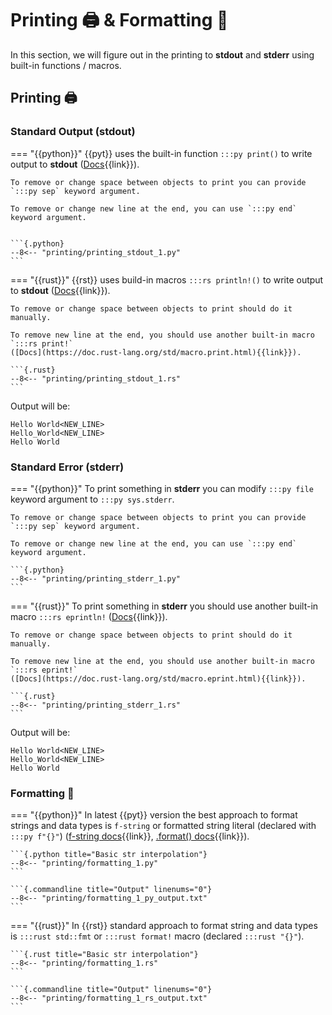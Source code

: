 # Printing 🖨️ & Formatting 📝

In this section, we will figure out in the printing to **stdout** and **stderr** using built-in 
functions / macros.

## Printing 🖨️

### Standard Output (stdout)

=== "{{python}}"
    {{pyt}} uses the built-in function `:::py print()` to write output to **stdout**
    ([Docs](https://docs.python.org/3/library/functions.html#print){{link}}).

    To remove or change space between objects to print you can provide `:::py sep` keyword argument.

    To remove or change new line at the end, you can use `:::py end` keyword argument.


    ```{.python}
    --8<-- "printing/printing_stdout_1.py"
    ```

=== "{{rust}}"
    {{rst}} uses build-in macros `:::rs println!()` to write output to **stdout**
    ([Docs](https://doc.rust-lang.org/std/macro.println.html){{link}}).

    To remove or change space between objects to print should do it manually.

    To remove new line at the end, you should use another built-in macro `:::rs print!`
    ([Docs](https://doc.rust-lang.org/std/macro.print.html){{link}}).

    ```{.rust}
    --8<-- "printing/printing_stdout_1.rs"
    ```

Output will be: 
```{.commandline linenums="0"}
Hello World<NEW_LINE>
Hello_World<NEW_LINE>
Hello World
```


### Standard Error (stderr)

=== "{{python}}"
    To print something in **stderr** you can modify `:::py file` keyword argument to `:::py sys.stderr`.

    To remove or change space between objects to print you can provide `:::py sep` keyword argument.

    To remove or change new line at the end, you can use `:::py end` keyword argument.

    ```{.python}
    --8<-- "printing/printing_stderr_1.py"
    ```


=== "{{rust}}"
    To print something in **stderr** you should use another built-in macro `:::rs eprintln!`
    ([Docs](https://doc.rust-lang.org/std/macro.eprintln.html){{link}}).

    To remove or change space between objects to print should do it manually.

    To remove new line at the end, you should use another built-in macro `:::rs eprint!`
    ([Docs](https://doc.rust-lang.org/std/macro.eprint.html){{link}}).

    ```{.rust}
    --8<-- "printing/printing_stderr_1.rs"
    ```

Output will be: 
```{.commandline linenums="0"}
Hello World<NEW_LINE>
Hello_World<NEW_LINE>
Hello World
```


### Formatting 📝

=== "{{python}}"
    In latest {{pyt}} version the best approach to format strings and data types is `f-string` or formatted string literal (declared with `:::py f"{}"`)
    ([f-string docs](https://docs.python.org/3/reference/lexical_analysis.html#formatted-string-literals){{link}},
    [.format() docs](https://docs.python.org/3/library/string.html#format-specification-mini-language){{link}}).

    ```{.python title="Basic str interpolation"}
    --8<-- "printing/formatting_1.py"
    ```

    ```{.commandline title="Output" linenums="0"}
    --8<-- "printing/formatting_1_py_output.txt"
    ```


=== "{{rust}}"
    In {{rst}} standard approach to format string and data types is `:::rust std::fmt` or `:::rust format!` macro (declared `:::rust "{}"`).

    ```{.rust title="Basic str interpolation"}
    --8<-- "printing/formatting_1.rs"
    ```

    ```{.commandline title="Output" linenums="0"}
    --8<-- "printing/formatting_1_rs_output.txt"
    ```